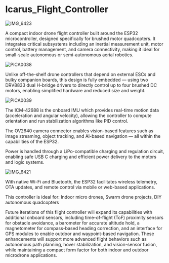 # Icarus_Flight_Controller

![IMG_6423](https://github.com/user-attachments/assets/1fde339d-1d6f-49a6-a2dc-0212236683da)

A compact indoor drone flight controller built around the ESP32 microcontroller, designed specifically for brushed motor quadcopters. It integrates critical subsystems including an inertial measurement unit, motor control, battery management, and camera connectivity, making it ideal for small-scale autonomous or semi-autonomous aerial robotics.  

![PICA0038](https://github.com/user-attachments/assets/1efe4638-524b-444a-ae90-59688200570e)

Unlike off-the-shelf drone controllers that depend on external ESCs and bulky companion boards, this design is fully embedded — using two DRV8833 dual H-bridge drivers to directly control up to four brushed DC motors, enabling simplified hardware and reduced size and weight. 

![PICA0039](https://github.com/user-attachments/assets/dbf23a05-bb06-4ef5-b4e0-e8b14bc331e4)

The ICM-42688 is the onboard IMU which provides real-time motion data (acceleration and angular velocity), allowing the controller to compute orientation and run stabilization algorithms like PID control.


The OV2640 camera connector enables vision-based features such as image streaming, object tracking, and AI-based navigation — all within the capabilities of the ESP32.

Power is handled through a LiPo-compatible charging and regulation circuit, enabling safe USB C charging and efficient power delivery to the motors and logic systems. 

![IMG_6421](https://github.com/user-attachments/assets/db27a8ed-44cb-40e6-ba8f-f6cb2e147610)

With native Wi-Fi and Bluetooth, the ESP32 facilitates wireless telemetry, OTA updates, and remote control via mobile or web-based applications.

This controller is ideal for: Indoor micro drones, Swarm drone projects, DIY autonomous quadcopters

Future iterations of this flight controller will expand its capabilities with additional onboard sensors, including time-of-flight (ToF) proximity sensors for obstacle avoidance, a barometer for accurate altitude hold, a magnetometer for compass-based heading correction, and an interface for GPS modules to enable outdoor and waypoint-based navigation. These enhancements will support more advanced flight behaviors such as autonomous path planning, hover stabilization, and vision-sensor fusion, while maintaining a compact form factor for both indoor and outdoor microdrone applications.

